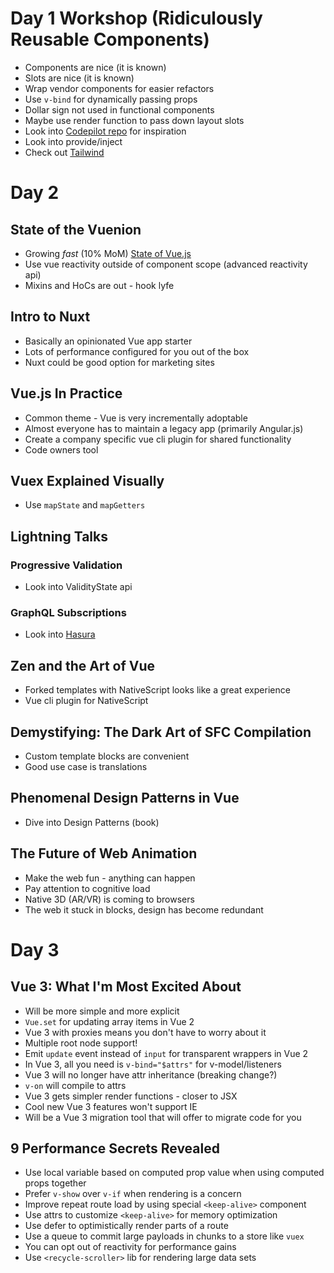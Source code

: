 # Day 1 Workshop (Ridiculously Reusable Components)

- Components are nice (it is known)
- Slots are nice (it is known)
- Wrap vendor components for easier refactors
- Use `v-bind` for dynamically passing props
- Dollar sign not used in functional components
- Maybe use render function to pass down layout slots
- Look into [Codepilot repo](https://github.com/CodePilotai/codepilot) for inspiration
- Look into provide/inject
- Check out [Tailwind](https://github.com/tailwindcss/tailwindcss)

# Day 2

## State of the Vuenion

- Growing _fast_ (10% MoM) [State of Vue.js](https://www.monterail.com/state-of-vuejs-report)
- Use vue reactivity outside of component scope (advanced reactivity api)
- Mixins and HoCs are out - hook lyfe

## Intro to Nuxt

- Basically an opinionated Vue app starter
- Lots of performance configured for you out of the box
- Nuxt could be good option for marketing sites

## Vue.js In Practice

- Common theme - Vue is very incrementally adoptable
- Almost everyone has to maintain a legacy app (primarily Angular.js)
- Create a company specific vue cli plugin for shared functionality
- Code owners tool

## Vuex Explained Visually

- Use `mapState` and `mapGetters`

## Lightning Talks

### Progressive Validation

- Look into ValidityState api

### GraphQL Subscriptions

- Look into [Hasura](https://hasura.io/)

## Zen and the Art of Vue

- Forked templates with NativeScript looks like a great experience
- Vue cli plugin for NativeScript

## Demystifying: The Dark Art of SFC Compilation

- Custom template blocks are convenient
- Good use case is translations

## Phenomenal Design Patterns in Vue

- Dive into Design Patterns (book)

## The Future of Web Animation

- Make the web fun - anything can happen
- Pay attention to cognitive load
- Native 3D (AR/VR) is coming to browsers
- The web it stuck in blocks, design has become redundant

# Day 3

## Vue 3: What I'm Most Excited About

- Will be more simple and more explicit
- `Vue.set` for updating array items in Vue 2
- Vue 3 with proxies means you don't have to worry about it
- Multiple root node support!
- Emit `update` event instead of `input` for transparent wrappers in Vue 2
- In Vue 3, all you need is `v-bind="$attrs"` for v-model/listeners
- Vue 3 will no longer have attr inheritance (breaking change?)
- `v-on` will compile to attrs
- Vue 3 gets simpler render functions - closer to JSX
- Cool new Vue 3 features won't support IE
- Will be a Vue 3 migration tool that will offer to migrate code for you

## 9 Performance Secrets Revealed

- Use local variable based on computed prop value when using computed props together
- Prefer `v-show` over `v-if` when rendering is a concern
- Improve repeat route load by using special `<keep-alive>` component
- Use attrs to customize `<keep-alive>` for memory optimization
- Use defer to optimistically render parts of a route
- Use a queue to commit large payloads in chunks to a store like `vuex`
- You can opt out of reactivity for performance gains
- Use `<recycle-scroller>` lib for rendering large data sets
